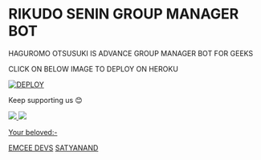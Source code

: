 # RIKUDO SENIN GROUP MANAGER BOT

HAGUROMO OTSUSUKI IS ADVANCE GROUP MANAGER BOT FOR GEEKS 

CLICK ON BELOW IMAGE TO DEPLOY ON HEROKU 

[![DEPLOY](https://telegra.ph/file/eb96601d279cbbe5538f9.jpg)](https://heroku.com/deploy?template=https://github.com/akashtiwariop/EMCEE)

Keep supporting us 😊

<a href="https://github.com/satyanandatripathi/emcee" alt="GitHub repo size"> <img src="https://img.shields.io/github/repo-size/satyanandatripathi/emcee" />
<a href="https://t.me/Emcee_Support" alt="Telegram!"> <img src="https://aleen42.github.io/badges/src/telegram.svg" /> 


Your beloved:-

[EMCEE DEVS](https://t.me/Emcee_Devs)
[SATYANAND](https://t.me/satyanandatripathi)
